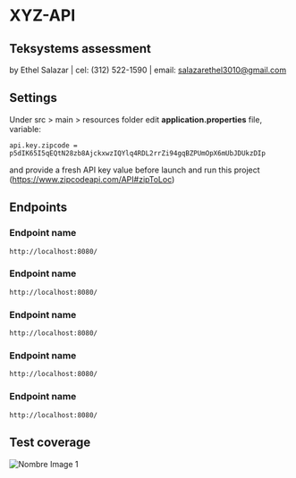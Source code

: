 # XYZ-API
## Teksystems assessment
by Ethel Salazar | cel: (312) 522-1590 | email: salazarethel3010@gmail.com

## Settings

Under src > main > resources folder edit **application.properties** file, variable:
```
api.key.zipcode = p5dIK65I5qEQtN28zb8AjckxwzIQYlq4RDL2rrZi94gqBZPUmOpX6mUbJDUkzDIp
```
and provide a fresh API key value before launch and run this project (https://www.zipcodeapi.com/API#zipToLoc)

## Endpoints
### Endpoint name
```
http://localhost:8080/
```
### Endpoint name
```
http://localhost:8080/
```
### Endpoint name
```
http://localhost:8080/
```
### Endpoint name
```
http://localhost:8080/
```
### Endpoint name
```
http://localhost:8080/
```
## Test coverage
![Nombre Image 1](3DTest.png)

